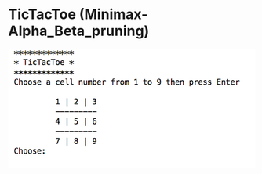 # TicTacToe (Minimax-Alpha_Beta_pruning)

![](https://raw.githubusercontent.com/inthra-onsap/tictactoe-minimax-algorithm/master/image/sample.png "Logo Title Text 1")
